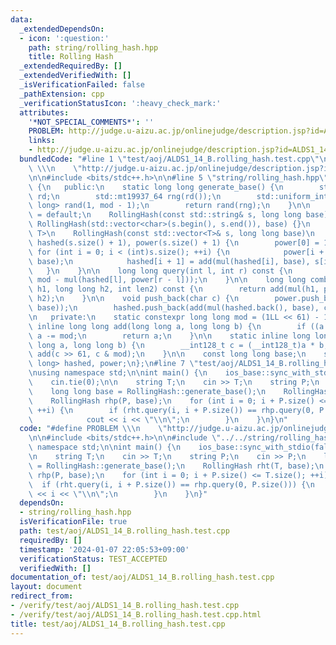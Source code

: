 ```yaml
---
data:
  _extendedDependsOn:
  - icon: ':question:'
    path: string/rolling_hash.hpp
    title: Rolling Hash
  _extendedRequiredBy: []
  _extendedVerifiedWith: []
  _isVerificationFailed: false
  _pathExtension: cpp
  _verificationStatusIcon: ':heavy_check_mark:'
  attributes:
    '*NOT_SPECIAL_COMMENTS*': ''
    PROBLEM: http://judge.u-aizu.ac.jp/onlinejudge/description.jsp?id=ALDS1_14_B
    links:
    - http://judge.u-aizu.ac.jp/onlinejudge/description.jsp?id=ALDS1_14_B
  bundledCode: "#line 1 \"test/aoj/ALDS1_14_B.rolling_hash.test.cpp\"\n#define PROBLEM\
    \ \\\n    \"http://judge.u-aizu.ac.jp/onlinejudge/description.jsp?id=ALDS1_14_B\"\
    \n\n#include <bits/stdc++.h>\n\n#line 5 \"string/rolling_hash.hpp\"\n\nclass RollingHash\
    \ {\n   public:\n    static long long generate_base() {\n        std::random_device\
    \ rd;\n        std::mt19937_64 rng(rd());\n        std::uniform_int_distribution<long\
    \ long> rand(1, mod - 1);\n        return rand(rng);\n    }\n\n    RollingHash()\
    \ = default;\n    RollingHash(const std::string& s, long long base)\n        :\
    \ RollingHash(std::vector<char>(s.begin(), s.end()), base) {}\n    template <typename\
    \ T>\n    RollingHash(const std::vector<T>& s, long long base)\n        : base(base),\
    \ hashed(s.size() + 1), power(s.size() + 1) {\n        power[0] = 1;\n       \
    \ for (int i = 0; i < (int)s.size(); ++i) {\n            power[i + 1] = mul(power[i],\
    \ base);\n            hashed[i + 1] = add(mul(hashed[i], base), s[i]);\n     \
    \   }\n    }\n\n    long long query(int l, int r) const {\n        return add(hashed[r],\
    \ mod - mul(hashed[l], power[r - l]));\n    }\n\n    long long combine(long long\
    \ h1, long long h2, int len2) const {\n        return add(mul(h1, power[len2]),\
    \ h2);\n    }\n\n    void push_back(char c) {\n        power.push_back(mul(power.back(),\
    \ base));\n        hashed.push_back(add(mul(hashed.back(), base), c));\n    }\n\
    \n   private:\n    static constexpr long long mod = (1LL << 61) - 1;\n\n    static\
    \ inline long long add(long long a, long long b) {\n        if ((a += b) >= mod)\
    \ a -= mod;\n        return a;\n    }\n\n    static inline long long mul(long\
    \ long a, long long b) {\n        __int128_t c = (__int128_t)a * b;\n        return\
    \ add(c >> 61, c & mod);\n    }\n\n    const long long base;\n    std::vector<long\
    \ long> hashed, power;\n};\n#line 7 \"test/aoj/ALDS1_14_B.rolling_hash.test.cpp\"\
    \nusing namespace std;\n\nint main() {\n    ios_base::sync_with_stdio(false);\n\
    \    cin.tie(0);\n\n    string T;\n    cin >> T;\n    string P;\n    cin >> P;\n\
    \    long long base = RollingHash::generate_base();\n    RollingHash rht(T, base);\n\
    \    RollingHash rhp(P, base);\n    for (int i = 0; i + P.size() <= T.size();\
    \ ++i) {\n        if (rht.query(i, i + P.size()) == rhp.query(0, P.size())) {\n\
    \            cout << i << \"\\n\";\n        }\n    }\n}\n"
  code: "#define PROBLEM \\\n    \"http://judge.u-aizu.ac.jp/onlinejudge/description.jsp?id=ALDS1_14_B\"\
    \n\n#include <bits/stdc++.h>\n\n#include \"../../string/rolling_hash.hpp\"\nusing\
    \ namespace std;\n\nint main() {\n    ios_base::sync_with_stdio(false);\n    cin.tie(0);\n\
    \n    string T;\n    cin >> T;\n    string P;\n    cin >> P;\n    long long base\
    \ = RollingHash::generate_base();\n    RollingHash rht(T, base);\n    RollingHash\
    \ rhp(P, base);\n    for (int i = 0; i + P.size() <= T.size(); ++i) {\n      \
    \  if (rht.query(i, i + P.size()) == rhp.query(0, P.size())) {\n            cout\
    \ << i << \"\\n\";\n        }\n    }\n}"
  dependsOn:
  - string/rolling_hash.hpp
  isVerificationFile: true
  path: test/aoj/ALDS1_14_B.rolling_hash.test.cpp
  requiredBy: []
  timestamp: '2024-01-07 22:05:53+09:00'
  verificationStatus: TEST_ACCEPTED
  verifiedWith: []
documentation_of: test/aoj/ALDS1_14_B.rolling_hash.test.cpp
layout: document
redirect_from:
- /verify/test/aoj/ALDS1_14_B.rolling_hash.test.cpp
- /verify/test/aoj/ALDS1_14_B.rolling_hash.test.cpp.html
title: test/aoj/ALDS1_14_B.rolling_hash.test.cpp
---
```

